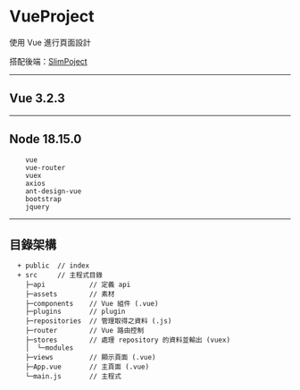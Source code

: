 # VueProject

使用 Vue 進行頁面設計

搭配後端：[SlimPoject](https://github.com/tk50486yui/SlimProject.git)

----
## Vue 3.2.3


----
## Node 18.15.0

``` 
    vue
    vue-router
    vuex
    axios
    ant-design-vue
    bootstrap
    jquery
``` 

----
## 目錄架構
```    
  + public  // index
  + src     // 主程式目錄
    ├─api           // 定義 api
    ├─assets        // 素材
    ├─components    // Vue 組件 (.vue)
    ├─plugins       // plugin
    ├─repositories  // 管理取得之資料 (.js)
    ├─router        // Vue 路由控制
    ├─stores        // 處理 repository 的資料並輸出 (vuex)
    │  └─modules
    ├─views         // 顯示頁面 (.vue)
    ├─App.vue       // 主頁面 (.vue)
    └─main.js       // 主程式
```